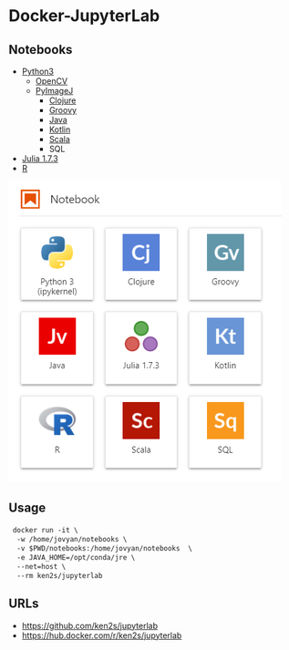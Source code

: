 # Docker-JupyterLab

## Notebooks

- [Python3](https://www.python.org)
    - [OpenCV](https://opencv.org)
    - [PyImageJ](https://github.com/imagej/pyimagej)
        - [Clojure](https://clojure.org/)
        - [Groovy](http://groovy-lang.org/)
        - [Java](https://www.java.com/)
        - [Kotlin](https://kotlinlang.org/)
        - [Scala](https://www.scala-lang.org/)
        - SQL
- [Julia 1.7.3](https://julialang.org)
- [R](https://www.r-project.org)
<!-- - [ImageJ](https://imagej.nih.gov/ij/)
- [BeakerX](http://beakerx.com)
- [OpenJDK](https://openjdk.java.net) -->

![notebooks](https://raw.githubusercontent.com/ken2s/jupyterlab/main/notebooks.png)

## Usage

```
 docker run -it \
  -w /home/jovyan/notebooks \
  -v $PWD/notebooks:/home/jovyan/notebooks  \
  -e JAVA_HOME=/opt/conda/jre \
  --net=host \
  --rm ken2s/jupyterlab
```

## URLs
- https://github.com/ken2s/jupyterlab
- https://hub.docker.com/r/ken2s/jupyterlab
